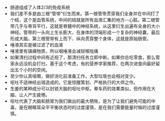 * 肠道组成了人体2/3的免疫系统
* 我们差不多是由三根“管带”衍生而来。第一根管带贯穿我们全身并在中间打了个结，这个是血管系统，中间的结就是所有血液汇集的地方--心脏。第二根管带几乎与脊背平行，这就是脊髓中的神经系统，从这里衍生出遍布全身的大小神经。管带的一头向上生长膨大，在身体的顶端形成一个复杂的神经囊，最后形成大脑。第三根管带有上而下、纵向贯穿整个身体，这就是原始肠管。
* 唾液其实是被过滤了的血液
* 唾液里有镇痛物质，所以咽唾液会减轻喉咙痛
* 如果清扫过程中间有近视了，那清扫任务立即中断。如果你总吃零食，那么管家永远没机会打扫，基于这个考虑，有的营养学家推荐，在两次进食间最好留出五个小时的空闲。
* 至少你认真咀嚼，做好消化前准备工作，大型垃圾也会相对变少。
* 呕吐不适神经出错造成的，它是惊醒策划、严格执行的大师之作。
* 生姜的某种成分可以封锁大脑的呕吐中枢。晕车药的效果类似，但作用在大脑，让人产生疲倦。
* 呕吐代表了大脑和肠胃为我们做出的最大牺牲，是为了让我们避免可能的中毒，是在眼睛耳朵平平衡状态时的过度谨慎，是在我们需要能量时候的过度谨慎。